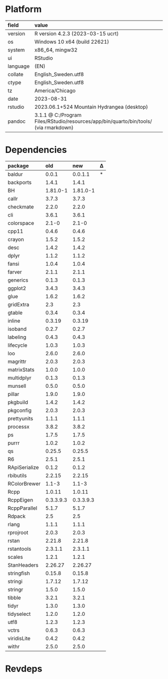# Platform

|field    |value                                                                                |
|:--------|:------------------------------------------------------------------------------------|
|version  |R version 4.2.3 (2023-03-15 ucrt)                                                    |
|os       |Windows 10 x64 (build 22621)                                                         |
|system   |x86_64, mingw32                                                                      |
|ui       |RStudio                                                                              |
|language |(EN)                                                                                 |
|collate  |English_Sweden.utf8                                                                  |
|ctype    |English_Sweden.utf8                                                                  |
|tz       |America/Chicago                                                                      |
|date     |2023-08-31                                                                           |
|rstudio  |2023.06.1+524 Mountain Hydrangea (desktop)                                           |
|pandoc   |3.1.1 @ C:/Program Files/RStudio/resources/app/bin/quarto/bin/tools/ (via rmarkdown) |

# Dependencies

|package       |old       |new       |Δ  |
|:-------------|:---------|:---------|:--|
|baldur        |0.0.1     |0.0.1.1   |*  |
|backports     |1.4.1     |1.4.1     |   |
|BH            |1.81.0-1  |1.81.0-1  |   |
|callr         |3.7.3     |3.7.3     |   |
|checkmate     |2.2.0     |2.2.0     |   |
|cli           |3.6.1     |3.6.1     |   |
|colorspace    |2.1-0     |2.1-0     |   |
|cpp11         |0.4.6     |0.4.6     |   |
|crayon        |1.5.2     |1.5.2     |   |
|desc          |1.4.2     |1.4.2     |   |
|dplyr         |1.1.2     |1.1.2     |   |
|fansi         |1.0.4     |1.0.4     |   |
|farver        |2.1.1     |2.1.1     |   |
|generics      |0.1.3     |0.1.3     |   |
|ggplot2       |3.4.3     |3.4.3     |   |
|glue          |1.6.2     |1.6.2     |   |
|gridExtra     |2.3       |2.3       |   |
|gtable        |0.3.4     |0.3.4     |   |
|inline        |0.3.19    |0.3.19    |   |
|isoband       |0.2.7     |0.2.7     |   |
|labeling      |0.4.3     |0.4.3     |   |
|lifecycle     |1.0.3     |1.0.3     |   |
|loo           |2.6.0     |2.6.0     |   |
|magrittr      |2.0.3     |2.0.3     |   |
|matrixStats   |1.0.0     |1.0.0     |   |
|multidplyr    |0.1.3     |0.1.3     |   |
|munsell       |0.5.0     |0.5.0     |   |
|pillar        |1.9.0     |1.9.0     |   |
|pkgbuild      |1.4.2     |1.4.2     |   |
|pkgconfig     |2.0.3     |2.0.3     |   |
|prettyunits   |1.1.1     |1.1.1     |   |
|processx      |3.8.2     |3.8.2     |   |
|ps            |1.7.5     |1.7.5     |   |
|purrr         |1.0.2     |1.0.2     |   |
|qs            |0.25.5    |0.25.5    |   |
|R6            |2.5.1     |2.5.1     |   |
|RApiSerialize |0.1.2     |0.1.2     |   |
|rbibutils     |2.2.15    |2.2.15    |   |
|RColorBrewer  |1.1-3     |1.1-3     |   |
|Rcpp          |1.0.11    |1.0.11    |   |
|RcppEigen     |0.3.3.9.3 |0.3.3.9.3 |   |
|RcppParallel  |5.1.7     |5.1.7     |   |
|Rdpack        |2.5       |2.5       |   |
|rlang         |1.1.1     |1.1.1     |   |
|rprojroot     |2.0.3     |2.0.3     |   |
|rstan         |2.21.8    |2.21.8    |   |
|rstantools    |2.3.1.1   |2.3.1.1   |   |
|scales        |1.2.1     |1.2.1     |   |
|StanHeaders   |2.26.27   |2.26.27   |   |
|stringfish    |0.15.8    |0.15.8    |   |
|stringi       |1.7.12    |1.7.12    |   |
|stringr       |1.5.0     |1.5.0     |   |
|tibble        |3.2.1     |3.2.1     |   |
|tidyr         |1.3.0     |1.3.0     |   |
|tidyselect    |1.2.0     |1.2.0     |   |
|utf8          |1.2.3     |1.2.3     |   |
|vctrs         |0.6.3     |0.6.3     |   |
|viridisLite   |0.4.2     |0.4.2     |   |
|withr         |2.5.0     |2.5.0     |   |

# Revdeps

